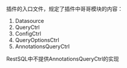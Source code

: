 插件的入口文件，规定了插件中哥哥模块的内容：

1. Datasource
2. QueryCtrl
3. ConfigCtrl
4. QueryOptionsCtrl
5. AnnotationsQueryCtrl

RestSQL中不提供AnnotationsQueryCtrl的实现